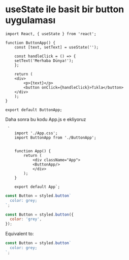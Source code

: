 # useState ile basit bir button uygulaması


    import React, { useState } from 'react';

    function ButtonApp() {
        const [text, setText] = useState('');

        const handleClick = () => {
        setText('Merhaba Dünya!');
        };

        return (
        <div>
            <p>{text}</p>
            <button onClick={handleClick}>Tıkla</button>
        </div>
        );
    }
    
    export default ButtonApp;

Daha sonra bu kodu App.js e ekliyoruz 

```
 `
    import './App.css';
    import ButtonApp from './ButtonApp';

    
    function App() {
        return (
            <div className="App">
            <ButtonApp/> 
            </div> 
        ); 
    }

    export default App`;
```

```jsx
const Button = styled.button`
  color: grey;
`;
```


```jsx
const Button = styled.button({
  color: 'grey',
});
```

Equivalent to:

```jsx
const Button = styled.button`
  color: grey;
`;
```